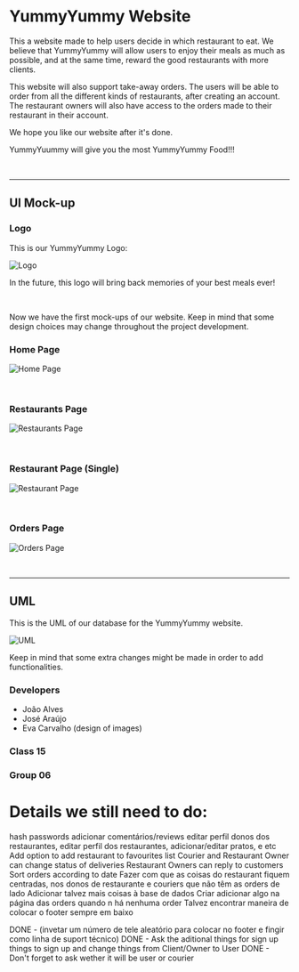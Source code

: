 # YummyYummy Website

This a website made to help users decide in which restaurant to eat. We believe that YummyYummy will allow users to enjoy their meals as much as possible, and at the same time, reward the good restaurants with more clients.

This website will also support take-away orders. The users will be able to order from all the different kinds of restaurants, after creating an account. The restaurant owners will also have access to the orders made to their restaurant in their account.

We hope you like our website after it's done.

YummyYuummy will give you the most YummyYummy Food!!!

<br>

---

## UI Mock-up

### Logo
This is our YummyYummy Logo:

![Logo](images/Logo/YummyLogoTransparentBg.png)

In the future, this logo will bring back memories of your best meals ever!

<br>

Now we have the first mock-ups of our website. Keep in mind that some design choices may change throughout the project development.

### Home Page

![Home Page](images/UI_Mock-up/HomePage.png)

<br>

### Restaurants Page

![Restaurants Page](images/UI_Mock-up/RestaurantsPage.png)

<br>

### Restaurant Page (Single)

![Restaurant Page](images/UI_Mock-up/RestaurantPage.png)

<br>


### Orders Page

![Orders Page](images/UI_Mock-up/OrdersPage.png)

<br>


---

## UML

This is the UML of our database for the YummyYummy website.

![UML](images/Development/YummyUML.jpg)

Keep in mind that some extra changes might be made in order to add functionalities.

### Developers

- João Alves
- José Araújo
- Eva Carvalho (design of images)

### Class 15
### Group 06



# Details we still need to do:

hash passwords
adicionar comentários/reviews
editar perfil
donos dos restaurantes, editar perfil dos restaurantes, adicionar/editar pratos, e etc
Add option to add restaurant to favourites list
Courier and Restaurant Owner can change status of deliveries
Restaurant Owners can reply to customers
Sort orders according to date
Fazer com que as coisas do restaurant fiquem centradas, nos donos de restaurante e couriers que não têm as orders de lado
Adicionar talvez mais coisas à base de dados
Criar adicionar algo na página das orders quando n há nenhuma order
Talvez encontrar maneira de colocar o footer sempre em baixo


DONE - (invetar um número de tele aleatório para colocar no footer e fingir como linha de suport técnico)
DONE - Ask the aditional things for sign up things to sign up and change things from Client/Owner to User
DONE - Don't forget to ask wether it will be user or courier



